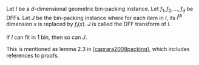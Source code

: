 Let $I$ be a $d$-dimensional geometric bin-packing instance.
Let $f_1, f_2, ..., f_d$ be DFFs.
Let $J$ be the bin-packing instance where for each item in $I$,
its $i^{\textrm{th}}$ dimension $x$ is replaced by $f_i(x)$.
$J$ is called the DFF transform of $I$.

If $I$ can fit in 1 bin, then so can $J$.

This is mentioned as lemma 2.3 in <a href="#cite-caprara2008packing">[caprara2008packing]</a>,
which includes references to proofs.

